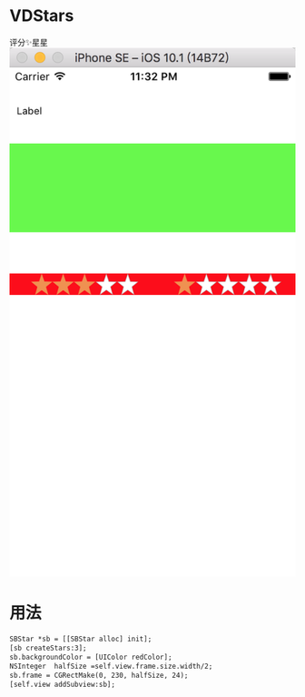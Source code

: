 # VDStars
评分✨星星
![image](https://github.com/Easyzhan/VDStars/blob/master/QQ20161111-0%402x.png)
  # 用法
  
    SBStar *sb = [[SBStar alloc] init];
    [sb createStars:3];
    sb.backgroundColor = [UIColor redColor];
    NSInteger  halfSize =self.view.frame.size.width/2;
    sb.frame = CGRectMake(0, 230, halfSize, 24);
    [self.view addSubview:sb];
    
    

 
